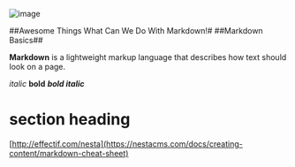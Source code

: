 ![image]([https://github.com/edgarsvalkovskis/teched/assets/141886238/b3c59bc0-0fff-4249-bd30-7ee5da5714ed](https://www.pngkey.com/png/detail/38-384914_enterprise-software-development-company-full-stack-developer-png.png))

##Awesome Things What Can We Do With Markdown!#
##Markdown Basics##

**Markdown** is a lightweight markup language that describes how text should look on a page.


*italic*
**bold**
***bold italic***

# section heading

[http://effectif.com/nesta](https://nestacms.com/docs/creating-content/markdown-cheat-sheet)
